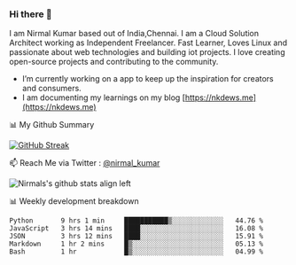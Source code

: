 ### Hi there 👋

 I am Nirmal Kumar based out of India,Chennai. I am a Cloud Solution Architect working as Independent Freelancer. Fast Learner, Loves Linux and passionate about web technologies and building iot projects. I love creating open-source projects and contributing to the community.

- I’m currently working on a app to keep up the inspiration for creators and consumers.
- I am documenting my learnings on my blog [https://nkdews.me](https://nkdews.me)


📊 My Github Summary

[![GitHub Streak](https://github-readme-streak-stats.herokuapp.com?user=nk-gears&theme=dark&hide_border=true&date_format=M%20j%5B%2C%20Y%5D)](https://git.io/streak-stats)


📫 Reach Me via  Twitter : [@nirmal_kumar](https://twitter.com/nirmal_kumar)

![Nirmals's github stats align left](https://github-readme-stats.vercel.app/api?username=nk-gears&show_icons=true)


📊 Weekly development breakdown

<!--START_SECTION:waka-->
```text
Python       9 hrs 1 min     ███████████▒░░░░░░░░░░░░░   44.76 % 
JavaScript   3 hrs 14 mins   ████░░░░░░░░░░░░░░░░░░░░░   16.08 % 
JSON         3 hrs 12 mins   ████░░░░░░░░░░░░░░░░░░░░░   15.91 % 
Markdown     1 hr 2 mins     █▒░░░░░░░░░░░░░░░░░░░░░░░   05.13 % 
Bash         1 hr            █▒░░░░░░░░░░░░░░░░░░░░░░░   04.99 % 
```
<!--END_SECTION:waka-->


